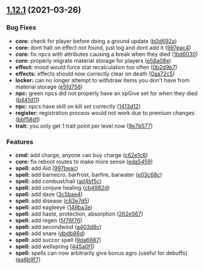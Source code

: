 ## [1.12.1](https://github.com/landoftherair/lotr2/compare/v1.12.0...v1.12.1) (2021-03-26)


### Bug Fixes

* **core:** check for player before doing a ground update ([b0d692a](https://github.com/landoftherair/lotr2/commit/b0d692af11301cef80d8d71cd148c064fe02cd97))
* **core:** dont halt on effect not found, just log and dont add it ([997eac4](https://github.com/landoftherair/lotr2/commit/997eac4957faa50622d18a777871752750da1c1a))
* **core:** fix npcs with attributes causing a break when they died ([1bd6030](https://github.com/landoftherair/lotr2/commit/1bd603093b6936d9c41fb7263e64b0d7082d5782))
* **core:** properly migrate material storage for players ([e58a08e](https://github.com/landoftherair/lotr2/commit/e58a08ec5ef8bd8565e8782354a6d4eb4625e840))
* **effect:** mood would force stat recalculation too often ([0b2d9b7](https://github.com/landoftherair/lotr2/commit/0b2d9b7b3a0a44aa1ce4c821e56c91e70c8954c7))
* **effects:** effects should now correctly clear on death ([0aa72c5](https://github.com/landoftherair/lotr2/commit/0aa72c59f65bf9d0c2bab5f9d610a82217ae4541))
* **locker:** can no longer attempt to withdraw items you don't have from material storage ([e5fd756](https://github.com/landoftherair/lotr2/commit/e5fd756bcb52c5f4e84fb48d72232cc4c84bc00c))
* **npc:** green npcs did not properly have an xpGive set for when they died ([b441d11](https://github.com/landoftherair/lotr2/commit/b441d114421c203ed791d63015b9c4147c748c52))
* **npc:** npcs have skill on kill set correctly ([1413d12](https://github.com/landoftherair/lotr2/commit/1413d1248edb0433abe8d2fb30e54e3c287016b6))
* **register:** registration process would not work due to premium changes ([bbf58d1](https://github.com/landoftherair/lotr2/commit/bbf58d18101f97128a661d72d055cb60bef81797))
* **trait:** you only get 1 trait point per level now ([9e7b577](https://github.com/landoftherair/lotr2/commit/9e7b577078428e018e4c69cad970dff74a2fcb25))


### Features

* **cmd:** add charge, anyone can buy charge ([c62e1c6](https://github.com/landoftherair/lotr2/commit/c62e1c6459df8b9fa544218c33df41156f92351f))
* **core:** fix reboot routes to make more sense ([eda5459](https://github.com/landoftherair/lotr2/commit/eda5459a32993c6d8efd1ac2cd331e9b19b7c6d7))
* **spell:** add Aid ([997beac](https://github.com/landoftherair/lotr2/commit/997beace35885d9c8aca63dabea1bb31a2337eca))
* **spell:** add barnecro, barfrost, barfire, barwater ([e03c68c](https://github.com/landoftherair/lotr2/commit/e03c68c226671fded82e13cf021a54bdeaa503a3))
* **spell:** add combust/hail ([ad4bf5c](https://github.com/landoftherair/lotr2/commit/ad4bf5ccd78de266b1602674e7f37c1e1eff9a85))
* **spell:** add conjure healing ([cb4982d](https://github.com/landoftherair/lotr2/commit/cb4982d94af3829bdc13f6b916f07f38b3bdeead))
* **spell:** add daze ([3c5bae4](https://github.com/landoftherair/lotr2/commit/3c5bae43857f5c60600844dfb00b365604c3432c))
* **spell:** add disease ([c83e7d5](https://github.com/landoftherair/lotr2/commit/c83e7d56edaa39a21f451ac062b289a8197051c8))
* **spell:** add eagleeye ([149ba3e](https://github.com/landoftherair/lotr2/commit/149ba3e9d2189877a27dc5a07da296f2e9ce70ac))
* **spell:** add haste, protection, absorption ([262e567](https://github.com/landoftherair/lotr2/commit/262e5678c50bb45e0752c4ccb2eda55a32293d65))
* **spell:** add regen ([5f76f76](https://github.com/landoftherair/lotr2/commit/5f76f7643af07ceca21396a929c7798740d212b0))
* **spell:** add secondwind ([a403d8c](https://github.com/landoftherair/lotr2/commit/a403d8c932c0ad0f51227390ed2231406f8e77f3))
* **spell:** add snare ([dbdb86d](https://github.com/landoftherair/lotr2/commit/dbdb86d5fe835152398ca624e80bfdd9358a0d8e))
* **spell:** add succor spell ([9da6887](https://github.com/landoftherair/lotr2/commit/9da6887c85dbabfae308b7911a71259e9e334f2b))
* **spell:** add wellspring ([445a0f1](https://github.com/landoftherair/lotr2/commit/445a0f17f0b2ae9f351e883b839ce3a5dde80e02))
* **spell:** spells can now arbitrarily give bonus agro (useful for debuffs) ([ea6b9f7](https://github.com/landoftherair/lotr2/commit/ea6b9f79e405e2328ffc2d5015a00131908d98ac))



